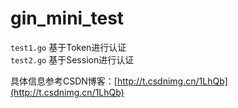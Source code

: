# gin_mini_test

`test1.go`  基于Token进行认证 \
`test2.go`  基于Session进行认证


具体信息参考CSDN博客：[http://t.csdnimg.cn/1LhQb](http://t.csdnimg.cn/1LhQb)
